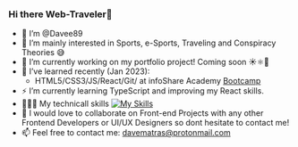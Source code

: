 ### Hi there Web-Traveler👋

- 👋 I’m @Davee89 
- 👀 I’m mainly interested in Sports, e-Sports, Traveling and Conspiracy Theories 😅
- 🔭 I’m currently working on my portfolio project! Coming soon ☀️⚛️🚀
- 🌱 I’ve learned recently (Jan 2023):
    - HTML5/CSS3/JS/React/Git/ at infoShare Academy [Bootcamp](https://infoshareacademy.com/kurs/bootcamp-frontend/)
- ⚡ I’m currently learning TypeScript and improving my React skills.
- 👨🏻‍💻 My technicall skills [![My Skills](https://skills.thijs.gg/icons?i=js,html,css,react,git)](https://skills.thijs.gg)
- 💞️ I would love to collaborate on Front-end Projects with any other Frontend Developers or UI/UX Designers so dont hesitate to contact me! 
- 📫 Feel free to contact me: davematras@protonmail.com

<!--
**Davee89/Davee89** is a ✨ _special_ ✨ repository because its `README.md` (this file) appears on your GitHub profi.

Here are some ideas to get you started:

- 🌱  ...
- 👯 I’m looking to collaborate on ...
- 🤔 I’m looking for help with ...
- 💬 Ask me about ...
- 📫 How to reach me: ...
- 😄 Pronouns: ...
 Fun fact: ...
-->
